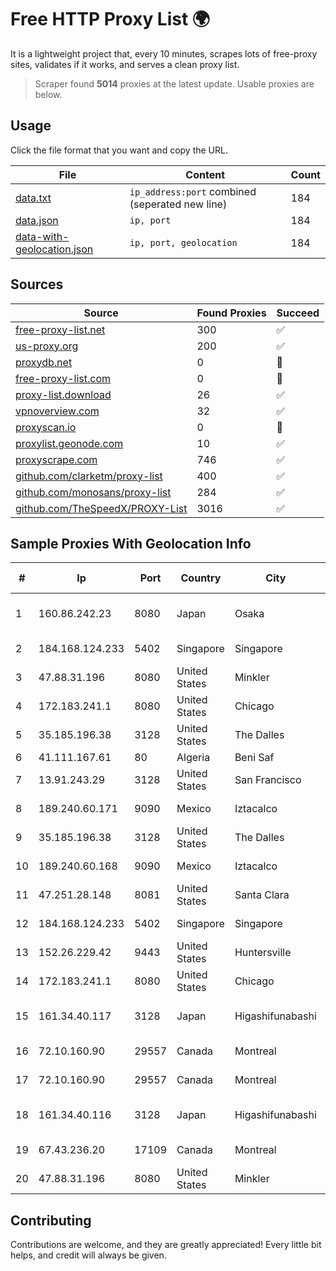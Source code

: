 
# Free HTTP Proxy List 🌍

It is a lightweight project that, every 10 minutes, scrapes lots of free-proxy sites, validates if it works, and serves a clean proxy list.


> Scraper found **5014** proxies at the latest update. Usable proxies are below.

## Usage

Click the file format that you want and copy the URL.


|File|Content|Count|
|----|-------|-----|
|[data.txt](https://raw.githubusercontent.com/themiralay/Proxy-List-World/master/data.txt)|`ip_address:port` combined (seperated new line)|184|
|[data.json](https://raw.githubusercontent.com/themiralay/Proxy-List-World/master/data.json)|`ip, port`|184|
|[data-with-geolocation.json](https://raw.githubusercontent.com/themiralay/Proxy-List-World/master/data-with-geolocation.json)|`ip, port, geolocation`|184|

## Sources

|Source|Found Proxies|Succeed|
|------|-------------|-------|
|[free-proxy-list.net](https://free-proxy-list.net)|300|✅|
|[us-proxy.org](https://www.us-proxy.org)|200|✅|
|[proxydb.net](http://proxydb.net)|0|🚫|
|[free-proxy-list.com](https://free-proxy-list.com/?page=&port=&type%5B%5D=http&type%5B%5D=https&up_time=0&search=Search)|0|🚫|
|[proxy-list.download](https://www.proxy-list.download/HTTP)|26|✅|
|[vpnoverview.com](https://vpnoverview.com/privacy/anonymous-browsing/free-proxy-servers)|32|✅|
|[proxyscan.io](https://www.proxyscan.io)|0|🚫|
|[proxylist.geonode.com](https://proxylist.geonode.com/api/proxy-list?limit=300&page=1&sort_by=lastChecked&sort_type=desc&protocols=http,https)|10|✅|
|[proxyscrape.com](https://api.proxyscrape.com/v2/?request=displayproxies&protocol=http&timeout=10000&country=all&ssl=all&anonymity=all)|746|✅|
|[github.com/clarketm/proxy-list](https://raw.githubusercontent.com/clarketm/proxy-list/master/proxy-list-raw.txt)|400|✅|
|[github.com/monosans/proxy-list](https://raw.githubusercontent.com/monosans/proxy-list/main/proxies/http.txt)|284|✅|
|[github.com/TheSpeedX/PROXY-List](https://raw.githubusercontent.com/TheSpeedX/PROXY-List/master/http.txt)|3016|✅|


## Sample Proxies With Geolocation Info

|#|Ip|Port|Country|City|Internet Service Provider|
|-|--|----|-------|----|-------------------------|
|1|160.86.242.23|8080|Japan|Osaka|Sony Network Communications Inc|
|2|184.168.124.233|5402|Singapore|Singapore|GoDaddy.com, LLC|
|3|47.88.31.196|8080|United States|Minkler|Alibaba.com LLC|
|4|172.183.241.1|8080|United States|Chicago|Microsoft|
|5|35.185.196.38|3128|United States|The Dalles|Google LLC|
|6|41.111.167.61|80|Algeria|Beni Saf|Algerie Telecom|
|7|13.91.243.29|3128|United States|San Francisco|Microsoft Corporation|
|8|189.240.60.171|9090|Mexico|Iztacalco|Uninet S.A. de C.V.|
|9|35.185.196.38|3128|United States|The Dalles|Google LLC|
|10|189.240.60.168|9090|Mexico|Iztacalco|Uninet S.A. de C.V.|
|11|47.251.28.148|8081|United States|Santa Clara|Alibaba Cloud LLC|
|12|184.168.124.233|5402|Singapore|Singapore|GoDaddy.com, LLC|
|13|152.26.229.42|9443|United States|Huntersville|MCNC|
|14|172.183.241.1|8080|United States|Chicago|Microsoft|
|15|161.34.40.117|3128|Japan|Higashifunabashi|NTT PC Communications, Inc.|
|16|72.10.160.90|29557|Canada|Montreal|GloboTech Communications|
|17|72.10.160.90|29557|Canada|Montreal|GloboTech Communications|
|18|161.34.40.116|3128|Japan|Higashifunabashi|NTT PC Communications, Inc.|
|19|67.43.236.20|17109|Canada|Montreal|GloboTech Communications|
|20|47.88.31.196|8080|United States|Minkler|Alibaba.com LLC|



## Contributing

Contributions are welcome, and they are greatly appreciated! Every
little bit helps, and credit will always be given.

